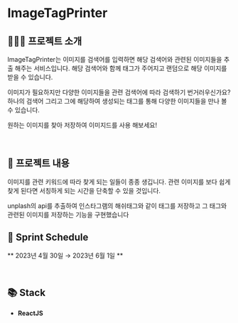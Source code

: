 
# ImageTagPrinter


## 💁🏻‍♀️ 프로젝트 소개
ImageTagPrinter는 이미지를 검색어를 입력하면 해당 검색어와 관련된 이미지들을 추출 해주는 서비스입니다.
해당 검색어와 함께 태그가 주어지고 랜덤으로 해당 이미지를 받을 수 있습니다.

이미지가 필요하지만 다양한 이미지들을 관련 검색어에 따라 검색하기 번거러우신가요?
하나의 검색어 그리고 그에 해당하여 생성되는 태그를 통해 다양한 이미지들을 만나 볼 수 있습니다.

원하는 이미지를 찾아 저장하여 이미지드를 사용 해보세요!

</br>

## 📝 프로젝트 내용

이미지를 관련 키워드에 따라 찾게 되는 일들이 종종 생깁니다. 관련 이미지를 보다 쉽게 찾게 된다면 서칭하게 되는 시간을 단축할 수 있을 것입니다. 

unplash의 api를 추출하여 인스타그램의 해쉬태그와 같이 태그를 저장하고 그 태그와 관련된 이미지를 저장하는 기능을 구현했습니다


## 📆 Sprint Schedule

** 2023년 4월 30일 → 2023년 6월 1일 **

</br>

## 📚 Stack

- **ReactJS**
</br>

